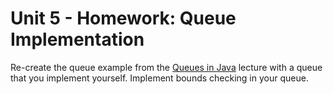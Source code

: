 # Unit 5 - Homework: Queue Implementation

Re-create the queue example from the [Queues in Java](day5.md) lecture with a queue that you implement yourself. Implement bounds checking in your queue.
